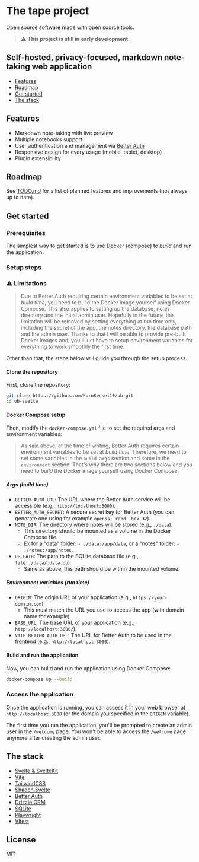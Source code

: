 # The tape project

Open source software made with open source tools.

> :warning: **This project is still in early development.**

## Self-hosted, privacy-focused, markdown note-taking web application

- [Features](#features)
- [Roadmap](#roadmap)
- [Get started](#get-started)
- [The stack](#the-stack)

## Features

- Markdown note-taking with live preview
- Multiple notebooks support
- User authentication and management via [Better Auth](https://better-auth.com)
- Responsive design for every usage (mobile, tablet, desktop)
- Plugin extensibility

## Roadmap

See [TODO.md](TODO.md) for a list of planned features and improvements (not always up to date).

## Get started

### Prerequisites

The simplest way to get started is to use Docker (compose) to *build* and run the application.

### Setup steps

### :warning: Limitations

> Due to Better Auth requiring certain environment variables to be set at *build time*, you need to build the Docker image yourself using Docker Compose.
> This also applies to setting up the database, notes directory and the initial admin user.
> Hopefully in the future, this limitation will be removed by setting everything at run time only, including the secret of the app, the notes directory, the database path and the admin user.
> Thanks to that I will be able to provide pre-built Docker images and, you'll just have to setup environment variables for everything to work smoothly the first time.

Other than that, the steps below will guide you through the setup process.

#### Clone the repository

First, clone the repository:

```bash
git clone https://github.com/KoroSensei10/ob.git
cd ob-svelte
```

#### Docker Compose setup

Then, modify the `docker-compose.yml` file to set the required args and environment variables:

> As said above, at the time of writing, Better Auth requires certain environment variables to be set at *build time*. Therefore, we need to set some variables in the `build.args` section and some in the `environment` section.
> That's why there are two sections below and you need to *build* the Docker image yourself using Docker Compose.

##### Args (build time)

- `BETTER_AUTH_URL`: The URL where the Better Auth service will be accessible (e.g., `http://localhost:3000`).
- `BETTER_AUTH_SECRET`: A secure secret key for Better Auth (you can generate one using for example `openssl rand -hex 32`).
- `NOTE_DIR`: The directory where notes will be stored (e.g., `./data`).
  - This directory should be mounted as a volume in the Docker Compose file.
  - Ex for a "data" folder: `- ./data:/app/data`, or a "notes" folder: `- ./notes:/app/notes`.
- `DB_PATH`: The path to the SQLite database file (e.g., `file:./data/.data.db`).
  - Same as above, this path should be within the mounted volume.

##### Environment variables (run time)

- `ORIGIN`: The origin URL of your application (e.g., `https://your-domain.com`).
  - This must match the URL you use to access the app (with domain name for example).
- `BASE_URL`: The base URL of your application (e.g., `http://localhost:3000/`).
- `VITE_BETTER_AUTH_URL`: The URL for Better Auth to be used in the frontend (e.g., `http://localhost:3000`).

#### Build and run the application

Now, you can build and run the application using Docker Compose:

```bash
docker-compose up --build
```

### Access the application

Once the application is running, you can access it in your web browser at `http://localhost:3000` (or the domain you specified in the `ORIGIN` variable).

The first time you run the application, you'll be prompted to create an admin user in the `/welcome` page.
You won't be able to access the `/welcome` page anymore after creating the admin user.

## The stack

- [Svelte & SvelteKit](https://svelte.dev)
- [Vite](https://vitejs.dev)
- [TailwindCSS](https://tailwindcss.com)
- [Shadcn Svelte](https://www.shadcn-svelte.com/)
- [Better Auth](https://better-auth.com)
- [Drizzle ORM](https://orm.drizzle.team)
- [SQLite](https://www.sqlite.org)
- [Playwright](https://playwright.dev)
- [Vitest](https://vitest.dev)

## License

MIT
